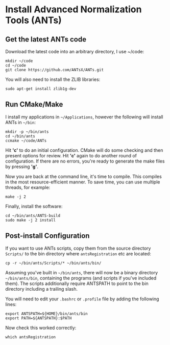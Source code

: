 # Install Advanced Normalization Tools (ANTs)

## Get the latest ANTs code

Download the latest code into an arbitrary directory, I use ~/code:

```console
mkdir ~/code 
cd ~/code
git clone https://github.com/ANTsX/ANTs.git
```
You will also need to install the ZLIB libraries:

```console
sudo apt-get install zlib1g-dev
```

## Run CMake/Make

I install my applications in ```~/Applications```, however the following will install ANTs in ```~/bin```:

```console
mkdir -p ~/bin/ants
cd ~/bin/ants
ccmake ~/code/ANTs
```

Hit __'c'__ to do an initial configuration. CMake will do some checking and then present options for review. Hit __'c'__ again to do another round of configuration. If there are no errors, you're ready to generate the make files by pressing __'g'__.

Now you are back at the command line, it's time to compile. This compiles in the most resource-efficient manner. To save time, you can use multiple threads, for example:

```console
make -j 2
```
Finally, install the software:

```console
cd ~/bin/ants/ANTS-build
sudo make -j 2 install
```

## Post-install Configuration

If you want to use ANTs scripts, copy them from the source directory ```Scripts/``` to the bin directory where ```antsRegistration``` etc are located:

```console
cp -r ~/bin/ants/Scripts/* ~/bin/ants/bin/
```

Assuming you've built in ```~/bin/ants```, there will now be a binary directory ```~/bin/ants/bin```, containing the programs (and scripts if you've included them). The scripts additionally require ANTSPATH to point to the bin directory including a trailing slash.

You will need to edit your ```.bashrc``` or ```.profile``` file by adding the following lines:

```console
export ANTSPATH=${HOME}/bin/ants/bin
export PATH=${ANTSPATH}:$PATH
```

Now check this worked correctly:

```console
which antsRegistration
```
